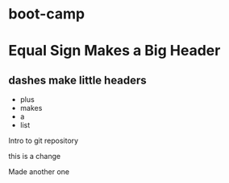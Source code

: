 boot-camp
=========
Equal Sign Makes a Big Header
=============================

dashes make little headers
--------------------------

+ plus
+ makes
+ a
+ list


Intro to git repository

this is a change

Made another one